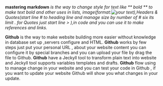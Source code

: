 **mastering markdown** *is the way to change style for text like ** bold ** to make text bold and other uses in lists, image(format:![your text](URL)),Headers & Quotes(start line # to heading line and manage size by number of # six its limit . for Quotes just start line > ),in code and you can use it to make references and links.*


**Github** is the way to make website building more easier without knowledge in database set up ,servers configure and HTML.
**Github** works by few steps just put your personal URL , about your website content you can configure it by special branches and you can upload your file by drag the file to Github.
**Github** have a Jeckyll tool to transform plain text into website and Jeckyll tool supports variables templates and drafts.
**Github** flow using to manage change in your website and you can test your code in Github , if you want to update your website Github will show you what changes in your update.

